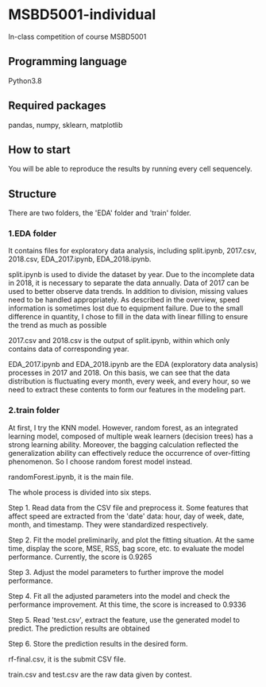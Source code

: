 # MSBD5001-individual
In-class competition of course MSBD5001
## Programming language
Python3.8
## Required packages
pandas, numpy, sklearn, matplotlib
## How to start
You will be able to reproduce the results by running every cell sequencely.
## Structure
There are two folders, the 'EDA' folder and 'train' folder.

### 1.EDA folder 
It contains files for exploratory data analysis, including split.ipynb, 2017.csv, 2018.csv, EDA_2017.ipynb, EDA_2018.ipynb.

split.ipynb is used to divide the dataset by year. Due to the incomplete data in 2018, it is necessary to separate the data annually. Data of 2017 can be used to better observe data trends. In addition to division, missing values need to be handled appropriately. As described in the overview, speed information is sometimes lost due to equipment failure. Due to the small difference in quantity, I chose to fill in the data with linear filling to ensure the trend as much as possible

2017.csv and 2018.csv is the output of split.ipynb, within which only contains data of corresponding year.

EDA_2017.ipynb and EDA_2018.ipynb are the EDA (exploratory data analysis) processes in 2017 and 2018. On this basis, we can see that the data distribution is fluctuating every month, every week, and every hour, so we need to extract these contents to form our features in the modeling part.

### 2.train folder
At first, I try the KNN model. However, random forest, as an integrated learning model, composed of multiple weak learners (decision trees) has a strong learning ability. Moreover, the bagging calculation reflected the generalization ability can effectively reduce the occurrence of over-fitting phenomenon. So I choose random forest model instead.

randomForest.ipynb, it is the main file.

The whole process is divided into six steps.

Step 1. Read data from the CSV file and preprocess it. Some features that affect speed are extracted from the 'date' data: hour, day of week, date, month, and timestamp. They were standardized respectively.

Step 2. Fit the model preliminarily, and plot the fitting situation. At the same time, display the score, MSE, RSS, bag score, etc. to evaluate the model performance. Currently, the score is 0.9265

Step 3. Adjust the model parameters to further improve the model performance.

Step 4. Fit all the adjusted parameters into the model and check the performance improvement. At this time, the score is increased to 0.9336

Step 5. Read 'test.csv', extract the feature, use the generated model to predict. The prediction results are obtained

Step 6. Store the prediction results in the desired form.


rf-final.csv, it is the submit CSV file.

train.csv and test.csv are the raw data given by contest.
